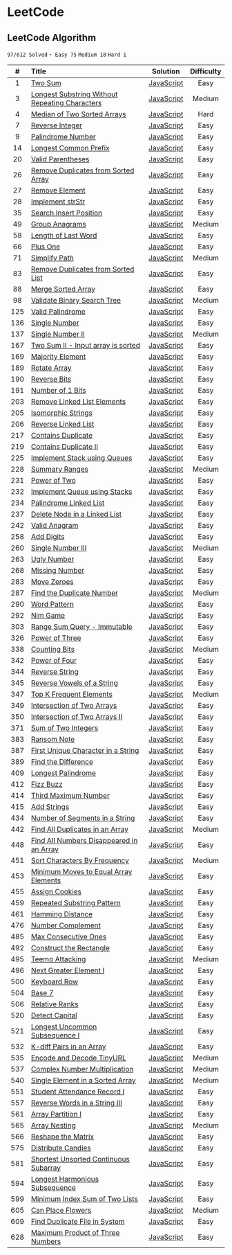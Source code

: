 # LeetCode

## LeetCode Algorithm

`97/612 Solved` -` Easy 75` `Medium 18` `Hard 1`


|  #   | Title                                    |                 Solution                 | Difficulty |
| :--: | :--------------------------------------- | :--------------------------------------: | :--------: |
|  1   | [Two Sum](https://leetcode.com/problems/two-sum) | [JavaScript](https://github.com/zhen-ke/leetcode/blob/master/TwoSum/TwoSum.js) |    Easy    |
|  3   | [Longest Substring Without Repeating Characters](https://leetcode.com/problems/longest-substring-without-repeating-characters) | [JavaScript](https://github.com/zhen-ke/leetcode/blob/master/LongestSubstringWithoutRepeatingCharacters/Longest%20SubstringWithoutRepeatingCharacters.js) |   Medium   |
|  4   | [Median of Two Sorted Arrays](https://leetcode.com/problems/median-of-two-sorted-arrays) | [JavaScript](https://github.com/zhen-ke/leetcode/blob/master/MedianofTwoSortedArrays/MedianofTwoSortedArrays.js) |    Hard    |
|  7   | [Reverse Integer](https://leetcode.com/problems/reverse-integer) | [JavaScript](https://github.com/zhen-ke/leetcode/blob/master/ReverseInteger/ReverseInteger.js) |    Easy    |
|  9   | [Palindrome Number](https://leetcode.com/problems/palindrome-number) | [JavaScript](https://github.com/zhen-ke/leetcode/blob/master/PalindromeNumber/PalindromeNumber.js) |    Easy    |
|  14  | [Longest Common Prefix](https://leetcode.com/problems/longest-common-prefix) | [JavaScript](https://github.com/zhen-ke/leetcode/blob/master/LongestCommonPrefix/LongestCommonPrefix.js) |    Easy    |
|  20  | [Valid Parentheses](https://leetcode.com/problems/valid-parentheses) | [JavaScript](https://github.com/zhen-ke/leetcode/blob/master/ValidParentheses/ValidParentheses.js) |    Easy    |
|  26  | [Remove Duplicates from Sorted Array](https://leetcode.com/problems/remove-duplicates-from-sorted-array) | [JavaScript](https://github.com/zhen-ke/leetcode/blob/master/RemoveDuplicatesfromSortedArray/RemoveDuplicatesfromSortedArray.js) |    Easy    |
|  27  | [Remove Element](https://leetcode.com/problems/remove-element) | [JavaScript](https://github.com/zhen-ke/leetcode/blob/master/RemoveElement/RemoveElement.js) |    Easy    |
|  28  | [Implement strStr](https://leetcode.com/problems/implement-strstr) | [JavaScript](https://github.com/zhen-ke/leetcode/blob/master/implementstrstr/implementstrstr.js) |    Easy    |
|  35  | [Search Insert Position](https://leetcode.com/problems/search-insert-position) | [JavaScript](https://github.com/zhen-ke/leetcode/blob/master/SearchInsertPosition/SearchInsertPosition.js) |    Easy    |
|  49  | [Group Anagrams](https://leetcode.com/problems/group-anagrams) | [JavaScript](https://github.com/zhen-ke/leetcode/blob/master/GroupAnagrams/GroupAnagrams.js) |   Medium   |
|  58  | [Length of Last Word](https://leetcode.com/problems/length-of-last-word) | [JavaScript](https://github.com/zhen-ke/leetcode/blob/master/LengthofLastWord/LengthofLastWord.js) |    Easy    |
|  66  | [Plus One](https://leetcode.com/problems/plus-one) | [JavaScript](https://github.com/zhen-ke/leetcode/blob/master/PlusOne/PlusOne.js) |    Easy    |
|  71  | [Simplify Path](https://leetcode.com/problems/simplify-path) | [JavaScript](https://github.com/zhen-ke/leetcode/blob/master/SimplifyPath/SimplifyPath.js) |   Medium   |
|  83  | [Remove Duplicates from Sorted List](https://leetcode.com/problems/remove-duplicates-from-sorted-list) | [JavaScript](https://github.com/zhen-ke/leetcode/blob/master/RemoveDuplicatesfromSortedList/RemoveDuplicatesfromSortedList.js) |    Easy    |
|  88  | [Merge Sorted Array](https://leetcode.com/problems/merge-sorted-array) | [JavaScript](https://github.com/zhen-ke/leetcode/blob/master/MergeSortedArray/MergeSortedArray.js) |    Easy    |
|  98  | [Validate Binary Search Tree](https://leetcode.com/problems/validate-binary-search-tree) | [JavaScript](https://github.com/zhen-ke/leetcode/blob/master/ValidateBinarySearchTree/ValidateBinarySearchTree.js) |   Medium   |
| 125  | [Valid Palindrome](https://leetcode.com/problems/valid-palindrome) | [JavaScript](https://github.com/zhen-ke/leetcode/blob/master/ValidPalindrome/ValidPalindrome.js) |    Easy    |
| 136  | [Single Number](https://leetcode.com/problems/single-number) | [JavaScript](https://github.com/zhen-ke/leetcode/blob/master/SingleNumber/SingleNumber.js) |    Easy    |
| 137  | [Single Number II](https://leetcode.com/problems/single-number-ii) | [JavaScript](https://github.com/zhen-ke/leetcode/blob/master/SingleNumberII/SingleNumberII.js) |   Medium   |
| 167  | [Two Sum II - Input array is sorted](https://leetcode.com/problems/two-sum-ii-input-array-is-sorted) | [JavaScript](https://github.com/zhen-ke/leetcode/blob/master/TwoSumII-Inputarrayissorted/TwoSumII-Inputarrayissorted.js) |    Easy    |
| 169  | [Majority Element](https://leetcode.com/problems/majority-element) | [JavaScript](https://github.com/zhen-ke/leetcode/blob/master/MajorityElement/MajorityElement.js) |    Easy    |
| 189  | [Rotate Array](https://leetcode.com/problems/rotate-array) | [JavaScript](https://github.com/zhen-ke/leetcode/blob/master/RotateArray/RotateArray.js) |    Easy    |
| 190  | [Reverse Bits](https://leetcode.com/problems/reverse-bits/) | [JavaScript](https://github.com/zhen-ke/leetcode/blob/master/ReverseBits/ReverseBits.js) |    Easy    |
| 191  | [Number of 1 Bits](https://leetcode.com/problems/number-of-1-bits/) | [JavaScript](https://github.com/zhen-ke/leetcode/blob/master/Numberof1Bits/Numberof1Bits.js) |    Easy    |
| 203  | [Remove Linked List Elements](https://leetcode.com/problems/remove-linked-list-elements) | [JavaScript](https://github.com/zhen-ke/leetcode/blob/master/RemoveLinkedListElements/RemoveLinkedListElements.js) |    Easy    |
| 205  | [Isomorphic Strings](https://leetcode.com/problems/isomorphic-strings) | [JavaScript](https://github.com/zhen-ke/leetcode/blob/master/IsomorphicStrings/IsomorphicStrings.js) |    Easy    |
| 206  | [Reverse Linked List](https://leetcode.com/problems/reverse-linked-list) | [JavaScript](https://github.com/zhen-ke/leetcode/blob/master/ReverseLinkedList/ReverseLinkedList.js) |    Easy    |
| 217  | [Contains Duplicate](https://leetcode.com/problems/contains-duplicate) | [JavaScript](https://github.com/zhen-ke/leetcode/blob/master/ContainsDuplicate/ContainsDuplicate.js) |    Easy    |
| 219  | [Contains Duplicate II](https://leetcode.com/problems/contains-duplicate-ii) | [JavaScript](https://github.com/zhen-ke/leetcode/blob/master/ContainsDuplicateII/ContainsDuplicateII.js) |    Easy    |
| 225  | [Implement Stack using Queues](https://leetcode.com/problems/implement-stack-using-queues) | [JavaScript](https://github.com/zhen-ke/leetcode/blob/master/ImplementStackusingQueues/ImplementStackusingQueues.js) |    Easy    |
| 228  | [Summary Ranges](https://leetcode.com/problems/summary-ranges) | [JavaScript](https://github.com/zhen-ke/leetcode/blob/master/SummaryRanges/SummaryRanges.js) |   Medium   |
| 231  | [Power of Two](https://leetcode.com/problems/power-of-two) | [JavaScript](https://github.com/zhen-ke/leetcode/blob/master/PowerofTwo/PowerofTwo.js) |    Easy    |
| 232  | [Implement Queue using Stacks](https://leetcode.com/problems/implement-queue-using-stacks) | [JavaScript](https://github.com/zhen-ke/leetcode/blob/master/ImplementQueueusingStacks/ImplementQueueusingStacks.js) |    Easy    |
| 234  | [Palindrome Linked List](https://leetcode.com/problems/palindrome-linked-list) | [JavaScript](https://github.com/zhen-ke/leetcode/blob/master/PalindromeLinkedList/PalindromeLinkedList.js) |    Easy    |
| 237  | [Delete Node in a Linked List](https://leetcode.com/problems/delete-node-in-a-linked-list) | [JavaScript](https://github.com/zhen-ke/leetcode/blob/master/DeleteNodeinaLinkedList/DeleteNodeinaLinkedList.js) |    Easy    |
| 242  | [Valid Anagram](https://leetcode.com/problems/valid-anagram) | [JavaScript](https://github.com/zhen-ke/leetcode/blob/master/ValidAnagram/ValidAnagram.js) |    Easy    |
| 258  | [Add Digits](https://leetcode.com/problems/add-digits) | [JavaScript](https://github.com/zhen-ke/leetcode/blob/master/AddDigits/AddDigits.js) |    Easy    |
| 260  | [Single Number III](https://leetcode.com/problems/single-number-iii) | [JavaScript](https://github.com/zhen-ke/leetcode/blob/master/SingleNumberIII/SingleNumberIII.js) |   Medium   |
| 263  | [Ugly Number](https://leetcode.com/problems/ugly-number) | [JavaScript](https://github.com/zhen-ke/leetcode/blob/master/UglyNumber/UglyNumber.js) |    Easy    |
| 268  | [Missing Number](https://leetcode.com/problems/missing-number) | [JavaScript](https://github.com/zhen-ke/leetcode/blob/master/MissingNumber/MissingNumber.js) |    Easy    |
| 283  | [Move Zeroes](https://leetcode.com/problems/move-zeroes) | [JavaScript](https://github.com/zhen-ke/leetcode/blob/master/MoveZeroes/MoveZeroes.js) |    Easy    |
| 287  | [Find the Duplicate Number](https://leetcode.com/problems/find-the-duplicate-number) | [JavaScript](https://github.com/zhen-ke/leetcode/blob/master/FindtheDuplicateNumber/FindtheDuplicateNumber.js) |   Medium   |
| 290  | [Word Pattern](https://leetcode.com/problems/word-pattern) | [JavaScript](https://github.com/zhen-ke/leetcode/blob/master/WordPattern/WordPattern.js) |    Easy    |
| 292  | [Nim Game](https://leetcode.com/problems/nim-game) | [JavaScript](https://github.com/zhen-ke/leetcode/blob/master/NimGame/NimGame.js) |    Easy    |
| 303  | [Range Sum Query - Immutable](https://leetcode.com/problems/range-sum-query-immutable) | [JavaScript](https://github.com/zhen-ke/leetcode/blob/master/RangeSumQueryImmutable/RangeSumQueryImmutable.js) |    Easy    |
| 326  | [Power of Three](https://leetcode.com/problems/power-of-three) | [JavaScript](https://github.com/zhen-ke/leetcode/blob/master/PowerofThree/PowerofThree.js) |    Easy    |
| 338  | [Counting Bits](https://leetcode.com/problems/counting-bits) | [JavaScript](https://github.com/zhen-ke/leetcode/blob/master/CountingBits/CountingBits.js) |   Medium   |
| 342  | [Power of Four](https://leetcode.com/problems/power-of-four) | [JavaScript](https://github.com/zhen-ke/leetcode/blob/master/PowerofFour/PowerofFour.js) |    Easy    |
| 344  | [Reverse String](https://leetcode.com/problems/reverse-string) | [JavaScript](https://github.com/zhen-ke/leetcode/blob/master/ReverseString/ReverseString.js) |    Easy    |
| 345  | [Reverse Vowels of a String](https://leetcode.com/problems/reverse-vowels-of-a-string) | [JavaScript](https://github.com/zhen-ke/leetcode/blob/master/ReverseVowelsofaString/ReverseVowelsofaString.js) |    Easy    |
| 347  | [Top K Frequent Elements](https://leetcode.com/problems/top-k-frequent-elements) | [JavaScript](https://github.com/zhen-ke/leetcode/blob/master/TopKFrequentElements/TopKFrequentElements.js) |   Medium   |
| 349  | [Intersection of Two Arrays](https://leetcode.com/problems/intersection-of-two-arrays) | [JavaScript](https://github.com/zhen-ke/leetcode/blob/master/IntersectionofTwoArrays/IntersectionofTwoArrays.js) |    Easy    |
| 350  | [Intersection of Two Arrays II](https://leetcode.com/problems/intersection-of-two-arrays-ii) | [JavaScript](https://github.com/zhen-ke/leetcode/blob/master/IntersectionofTwoArraysII/IntersectionofTwoArraysII.js) |    Easy    |
| 371  | [Sum of Two Integers](https://leetcode.com/problems/sum-of-two-integers) | [JavaScript](https://github.com/zhen-ke/leetcode/blob/master/SumofTwoIntegers/SumofTwoIntegers.js) |    Easy    |
| 383  | [Ransom Note](https://leetcode.com/problems/ransom-note) | [JavaScript](https://github.com/zhen-ke/leetcode/blob/master/RansomNote/RansomNote.js) |    Easy    |
| 387  | [First Unique Character in a String](https://leetcode.com/problems/first-unique-character-in-a-string) | [JavaScript](https://github.com/zhen-ke/leetcode/blob/master/FirstUniqueCharacterinaString/FirstUniqueCharacterinaString.js) |    Easy    |
| 389  | [Find the Difference](https://leetcode.com/problems/find-the-difference) | [JavaScript](https://github.com/zhen-ke/leetcode/blob/master/FindtheDifference/FindtheDifference.js) |    Easy    |
| 409  | [Longest Palindrome](https://leetcode.com/problems/longest-palindrome) | [JavaScript](https://github.com/zhen-ke/leetcode/blob/master/LongestPalindrome/LongestPalindrome.js) |    Easy    |
| 412  | [Fizz Buzz](https://leetcode.com/problems/fizz-buzz) | [JavaScript](https://github.com/zhen-ke/leetcode/blob/master/FizzBuzz/FizzBuzz.js) |    Easy    |
| 414  | [Third Maximum Number](https://leetcode.com/problems/third-maximum-number) | [JavaScript](https://github.com/zhen-ke/leetcode/blob/master/ThirdMaximumNumber/ThirdMaximumNumber.js) |    Easy    |
| 415  | [Add Strings](https://leetcode.com/problems/add-strings) | [JavaScript](https://github.com/zhen-ke/leetcode/blob/master/AddStrings/AddStrings.js) |    Easy    |
| 434  | [Number of Segments in a String](https://leetcode.com/problems/number-of-segments-in-a-string) | [JavaScript](https://github.com/zhen-ke/leetcode/blob/master/NumberofSegmentsinaString/NumberofSegmentsinaString.js) |    Easy    |
| 442  | [Find All Duplicates in an Array](https://leetcode.com/problems/find-all-duplicates-in-an-array) | [JavaScript](https://github.com/zhen-ke/leetcode/blob/master/FindAllDuplicatesinanArray/FindAllDuplicatesinanArray.js) |   Medium   |
| 448  | [Find All Numbers Disappeared in an Array](https://leetcode.com/problems/find-all-numbers-disappeared-in-an-array) | [JavaScript](https://github.com/zhen-ke/leetcode/blob/master/FindAllNumbersDisappearedinanArray/FindAllNumbersDisappearedinanArray.js) |    Easy    |
| 451  | [Sort Characters By Frequency](https://leetcode.com/problems/sort-characters-by-frequency) | [JavaScript](https://github.com/zhen-ke/leetcode/blob/master/SortCharactersByFrequency/SortCharactersByFrequency.js) |   Medium   |
| 453  | [Minimum Moves to Equal Array Elements](https://leetcode.com/problems/minimum-moves-to-equal-array-elements) | [JavaScript](https://github.com/zhen-ke/leetcode/blob/master/MinimumMovestoEqualArrayElements/MinimumMovestoEqualArrayElements.js) |    Easy    |
| 455  | [Assign Cookies](https://leetcode.com/problems/assign-cookies) | [JavaScript](https://github.com/zhen-ke/leetcode/blob/master/AssignCookies/AssignCookies.js) |    Easy    |
| 459  | [Repeated Substring Pattern](https://leetcode.com/problems/repeated-substring-pattern) | [JavaScript](https://github.com/zhen-ke/leetcode/blob/master/RepeatedSubstringPattern/RepeatedSubstringPattern.js) |    Easy    |
| 461  | [Hamming Distance](https://leetcode.com/problems/construct-the-rectangle) | [JavaScript](https://github.com/zhen-ke/leetcode/blob/master/HammingDistance/HammingDistance.js) |    Easy    |
| 476  | [Number Complement](https://leetcode.com/problems/number-complement) | [JavaScript](https://github.com/zhen-ke/leetcode/blob/master/NumberComplement/NumberComplement.js) |    Easy    |
| 485  | [Max Consecutive Ones](https://leetcode.com/problems/max-consecutive-ones) | [JavaScript](https://github.com/zhen-ke/leetcode/blob/master/MaxConsecutiveOnes/MaxConsecutiveOnes.js) |    Easy    |
| 492  | [Construct the Rectangle](https://leetcode.com/problems/construct-the-rectangle) | [JavaScript](https://github.com/zhen-ke/leetcode/blob/master/ConstructtheRectangle/ConstructtheRectangle.js) |    Easy    |
| 495  | [Teemo Attacking](https://leetcode.com/problems/teemo-attacking) | [JavaScript](https://github.com/zhen-ke/leetcode/blob/master/TeemoAttacking/TeemoAttacking.js) |   Medium   |
| 496  | [Next Greater Element I](https://leetcode.com/problems/next-greater-element-i) | [JavaScript](https://github.com/zhen-ke/leetcode/blob/master/NextGreaterElementI/NextGreaterElementI.js) |    Easy    |
| 500  | [Keyboard Row](https://leetcode.com/problems/keyboard-row) | [JavaScript](https://github.com/zhen-ke/leetcode/blob/master/KeyboardRow/KeyboardRow.js) |    Easy    |
| 504  | [Base 7](https://leetcode.com/problems/base-7) | [JavaScript](https://github.com/zhen-ke/leetcode/blob/master/Base7/Base7.js) |    Easy    |
| 506  | [Relative Ranks](https://leetcode.com/problems/relative-ranks) | [JavaScript](https://github.com/zhen-ke/leetcode/blob/master/RelativeRanks/RelativeRanks.js) |    Easy    |
| 520  | [Detect Capital](https://leetcode.com/problems/detect-capital) | [JavaScript](https://github.com/zhen-ke/leetcode/blob/master/DetectCapital/DetectCapital.js) |    Easy    |
| 521  | [Longest Uncommon Subsequence I](https://leetcode.com/problems/longest-uncommon-subsequence-i) | [JavaScript](https://github.com/zhen-ke/leetcode/blob/master/LongestUncommonSubsequenceI/LongestUncommonSubsequenceI.js) |    Easy    |
| 532  | [K-diff Pairs in an Array](https://leetcode.com/problems/k-diff-pairs-in-an-array) | [JavaScript](https://github.com/zhen-ke/leetcode/blob/master/K-diffPairsinanArray/K-diffPairsinanArray.js) |    Easy    |
| 535  | [Encode and Decode TinyURL](https://leetcode.com/problems/encode-and-decode-tinyurl) | [JavaScript](https://github.com/zhen-ke/leetcode/blob/master/EncodeandDecodeTinyURL/EncodeandDecodeTinyURL.js) |   Medium   |
| 537  | [Complex Number Multiplication](https://leetcode.com/problems/complex-number-multiplication) | [JavaScript](https://github.com/zhen-ke/leetcode/blob/master/ComplexNumberMultiplication/ComplexNumberMultiplication.js) |   Medium   |
| 540  | [Single Element in a Sorted Array](https://leetcode.com/problems/complex-number-multiplication) | [JavaScript](https://github.com/zhen-ke/leetcode/blob/master/SingleElementinaSortedArray/SingleElementinaSortedArray.js) |   Medium   |
| 551  | [Student Attendance Record I](https://leetcode.com/problems/student-attendance-record-i) | [JavaScript](https://github.com/zhen-ke/leetcode/blob/master/StudentAttendanceRecordI/StudentAttendanceRecordI.js) |    Easy    |
| 557  | [Reverse Words in a String III](https://leetcode.com/problems/reverse-words-in-a-string-iii) | [JavaScript](https://github.com/zhen-ke/leetcode/blob/master/ReverseWordsinaStringIII/ReverseWordsinaStringIII.js) |    Easy    |
| 561  | [Array Partition I](https://leetcode.com/problems/array-partition-i) | [JavaScript](https://github.com/zhen-ke/leetcode/blob/master/ArrayPartitionI/ArrayPartitionI.js) |    Easy    |
| 565  | [Array Nesting](https://leetcode.com/problems/array-nesting) | [JavaScript](https://github.com/zhen-ke/leetcode/blob/master/ArrayNesting/ArrayNesting.js) |   Medium   |
| 566  | [Reshape the Matrix](https://leetcode.com/problems/reshape-the-matrix) | [JavaScript](https://github.com/zhen-ke/leetcode/blob/master/ReshapetheMatrix/ReshapetheMatrix.js) |    Easy    |
| 575  | [Distribute Candies](https://leetcode.com/problems/distribute-candies) | [JavaScript](https://github.com/zhen-ke/leetcode/blob/master/DistributeCandies/DistributeCandies.js) |    Easy    |
| 581  | [Shortest Unsorted Continuous Subarray](https://leetcode.com/problems/shortest-unsorted-continuous-subarray) | [JavaScript](https://github.com/zhen-ke/leetcode/blob/master/ShortestUnsortedContinuousSubarray/ShortestUnsortedContinuousSubarray.js) |    Easy    |
| 594  | [Longest Harmonious Subsequence](https://leetcode.com/problems/longest-harmonious-subsequence) | [JavaScript](https://github.com/zhen-ke/leetcode/blob/master/LongestHarmoniousSubsequence/LongestHarmoniousSubsequence.js) |    Easy    |
| 599  | [Minimum Index Sum of Two Lists](https://leetcode.com/problems/minimum-index-sum-of-two-lists) | [JavaScript](https://github.com/zhen-ke/leetcode/blob/master/MinimumIndexSumofTwoLists/MinimumIndexSumofTwoLists.js) |    Easy    |
| 605  | [Can Place Flowers](https://leetcode.com/problems/can-place-flowers) | [JavaScript](https://github.com/zhen-ke/leetcode/blob/master/CanPlaceFlowers/CanPlaceFlowers.js) |   Medium   |
| 609  | [Find Duplicate File in System](https://leetcode.com/problems/find-duplicate-file-in-system) | [JavaScript](https://github.com/zhen-ke/leetcode/blob/master/FindDuplicateFileinSystem/FindDuplicateFileinSystem.js) |    Easy    |
| 628  | [Maximum Product of Three Numbers](https://leetcode.com/problems/maximum-product-of-three-numbers) | [JavaScript](https://github.com/zhen-ke/leetcode/blob/master/MaximumProductofThreeNumbers/MaximumProductofThreeNumbers.js) |    Easy    |

